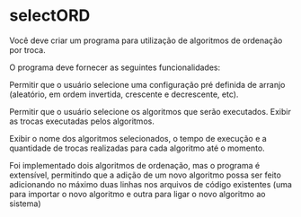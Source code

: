 # selectORD
Você deve criar um programa para utilização de algoritmos de ordenação por troca.

O programa deve fornecer as seguintes funcionalidades: 

Permitir que o usuário selecione uma configuração pré definida de arranjo (aleatório, em ordem invertida, crescente e decrescente, etc). 

Permitir que o usuário selecione os algoritmos que serão executados. Exibir as trocas executadas pelos algoritmos. 

Exibir o nome dos algoritmos selecionados, o tempo de execução e a quantidade de trocas realizadas para cada algoritmo até o momento.

Foi implementado dois algoritmos de ordenação, mas o programa é extensível, permitindo que a adição de um novo algoritmo possa ser feito adicionando no máximo duas linhas nos arquivos de código existentes (uma para importar o novo algoritmo e outra para ligar o novo algoritmo ao sistema) 

